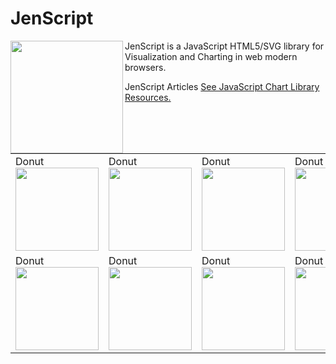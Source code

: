 # JenScript

<a href="http://jenscript.io"><img width="180" height="180" src="http://jenscript.io/svg/donut3d.svg" align="left"></a>
JenScript is a JavaScript HTML5/SVG library for Visualization and Charting in web modern browsers.

JenScript Articles [See JavaScript Chart Library Resources.](http://jenscript.io)

<table style="border : none;">
    <tr valign="top">
        <td width="25%">Donut<br><a href="http://"><img width="133" src="http://jenscript.io/svg/pie.svg"></a></td>
        <td width="25%">Donut<br><a href="http://"><img width="133" src="http://jenscript.io/svg/donut2d.svg"></a></td>
        <td width="25%">Donut<br><a href="http://"><img width="133" src="http://jenscript.io/svg/donut3d.svg"></a></td>
        <td width="25%">Donut<br><a href="http://"><img width="133" src="http://jenscript.io/svg/macd.svg"></a></td>
    </tr>
        <tr valign="top">
        <td width="25%">Donut<br><a href="http://"><img width="133" src="http://jenscript.io/svg/stock.svg"></a></td>
        <td width="25%">Donut<br><a href="http://"><img width="133" src="http://jenscript.io/svg/donut2d.svg"></a></td>
        <td width="25%">Donut<br><a href="http://"><img width="133" src="http://jenscript.io/svg/donut2d.svg"></a></td>
        <td width="25%">Donut<br><a href="http://"><img width="133" src="http://jenscript.io/svg/donut2d.svg"></a></td>
    </tr>
</table>



